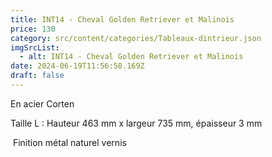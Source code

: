 ```yaml
---
title: INT14 - Cheval Golden Retriever et Malinois
price: 130
category: src/content/categories/Tableaux-dintrieur.json
imgSrcList:
  - alt: INT14 - Cheval Golden Retriever et Malinois
date: 2024-06-19T11:56:58.169Z
draft: false
---
```


En acier Corten 

Taille L : Hauteur 463 mm x largeur 735 mm, épaisseur 3 mm 

 Finition métal naturel vernis 
